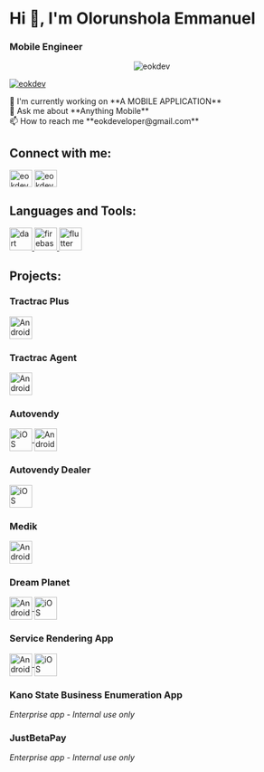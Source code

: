 # Hi 👋, I'm Olorunshola Emmanuel
### Mobile Engineer

<p align="center"> <img src="https://raw.githubusercontent.com/TheDudeThatCode/TheDudeThatCode/master/Assets/Developer.gif" alt="eokdev" /> </p>

<p align="left"> <a href="https://twitter.com/eokdev" target="blank"><img src="https://img.shields.io/twitter/follow/eokdev?logo=twitter&style=for-the-badge" alt="eokdev" /></a> </p>

<p align="left">
  🔭 I'm currently working on **A MOBILE APPLICATION**
  <br>
  💬 Ask me about **Anything Mobile**
  <br>
  📫 How to reach me **eokdeveloper@gmail.com**
</p>

## Connect with me:
<p align="left">
  <a href="https://twitter.com/eokdev" target="blank"><img align="center" src="https://raw.githubusercontent.com/rahuldkjain/github-profile-readme-generator/master/src/images/icons/Social/twitter.svg" alt="eokdev" height="30" width="40" /></a>
  <a href="https://instagram.com/eokdev" target="blank"><img align="center" src="https://raw.githubusercontent.com/rahuldkjain/github-profile-readme-generator/master/src/images/icons/Social/instagram.svg" alt="eokdev" height="30" width="40" /></a>
</p>

## Languages and Tools:
<p align="left">
  <a href="https://dart.dev" target="_blank" rel="noreferrer"> <img src="https://www.vectorlogo.zone/logos/dartlang/dartlang-icon.svg" alt="dart" width="40" height="40"/> </a>
  <a href="https://firebase.google.com/" target="_blank" rel="noreferrer"> <img src="https://www.vectorlogo.zone/logos/firebase/firebase-icon.svg" alt="firebase" width="40" height="40"/> </a>
  <a href="https://flutter.dev" target="_blank" rel="noreferrer"> <img src="https://www.vectorlogo.zone/logos/flutterio/flutterio-icon.svg" alt="flutter" width="40" height="40"/> </a>
</p>

## Projects:

### Tractrac Plus
<p align="left">
  <a href="https://play.google.com/store/apps/details?id=com.tractrac.plus&pcampaignid=web_share" target="blank">
    <img align="center" src="https://www.svgrepo.com/show/223032/playstore.svg" alt="Android App" height="40" width="40" />
  </a>
</p>

### Tractrac Agent
<p align="left">
  <a href="https://play.google.com/store/apps/details?id=com.tractrac.agent&pcampaignid=web_share" target="blank">
    <img align="center" src="https://www.svgrepo.com/show/223032/playstore.svg" alt="Android App" height="40" width="40" />
  </a>
</p>

### Autovendy
<p align="left">
  <a href="https://apps.apple.com/ng/app/autovendy-buy-sell-used-car/id6503488504" target="blank">
    <img align="center" src="https://www.svgrepo.com/show/353415/apple-app-store.svg" alt="iOS App" height="40" width="40" />
  </a>
  <a href="https://play.google.com/store/apps/details?id=com.autovendy.app" target="blank">
    <img align="center" src="https://www.svgrepo.com/show/223032/playstore.svg" alt="Android App" height="40" width="40" />
  </a>
</p>

### Autovendy Dealer
<p align="left">
  <a href="https://apps.apple.com/ng/app/autovendy-dealer-sell-cars/id6503721466" target="blank">
    <img align="center" src="https://www.svgrepo.com/show/353415/apple-app-store.svg" alt="iOS App" height="40" width="40" />
  </a>
</p>

### Medik
<p align="left">
  <a href="https://play.google.com/store/apps/details?id=com.medik.apppublic" target="blank">
    <img align="center" src="https://www.svgrepo.com/show/223032/playstore.svg" alt="Android App" height="40" width="40" />
  </a>
</p>

### Dream Planet
<p align="left">
  <a href="https://play.google.com/store/apps/details?id=com.dreamplanet.app" target="blank">
    <img align="center" src="https://www.svgrepo.com/show/223032/playstore.svg" alt="Android App" height="40" width="40" />
  </a>
  <a href="https://apps.apple.com/app/dream-planet-for-creators/id6738397299" target="blank">
    <img align="center" src="https://www.svgrepo.com/show/353415/apple-app-store.svg" alt="iOS App" height="40" width="40" />
  </a>
</p>

### Service Rendering App
<p align="left">
  <a href="https://play.google.com/store/apps/details?id=com.service.rendering&pcampaignid=web_share" target="blank">
    <img align="center" src="https://www.svgrepo.com/show/223032/playstore.svg" alt="Android App" height="40" width="40" />
  </a>
  <a href="https://apps.apple.com/us/app/service-rendering/id6741517290" target="blank">
    <img align="center" src="https://www.svgrepo.com/show/353415/apple-app-store.svg" alt="iOS App" height="40" width="40" />
  </a>
</p>

### Kano State Business Enumeration App
<p align="left">
  <em>Enterprise app - Internal use only</em>
</p>

### JustBetaPay
<p align="left">
  <em>Enterprise app - Internal use only</em>
</p>
